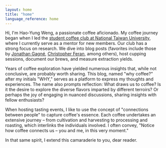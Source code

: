 ```yaml
---
layout: home
title: "home"
language_reference: home
---
```


Hi, I'm Hao-Yung Weng, a passionate coffee aficionado. My coffee journey began when I led the [student coffee club at National Taiwan University](https://instagram.com/ntu.coffee), where I currently serve as a mentor for new members. Our club has a strong focus on research. We dive into blog posts (favorites include those by [Jonathan Gagné](https://coffeeadastra.com/), [Christopher Feran](https://christopherferan.com/), among others), host cupping sessions, document our brews, and measure extraction yields.

Years of coffee exploration have yielded numerous insights that, while not conclusive, are probably worth sharing. This blog, named "why coffee?" after my initials "WHY," serves as a platform to express my thoughts and experiences. The name also prompts reflection: What draws us to coffee? Is it the desire to explore the diverse flavors imparted by different terroirs? Or perhaps the joy of engaging in nuanced discussions, sharing insights with fellow enthusiasts?

When hosting tasting events, I like to use the concept of "connections between people" to capture coffee's essence. Each coffee undertakes an extensive journey – from cultivation and harvesting to processing and roasting, which interlinks the individuals involved. I often convey, "Notice how coffee connects us – you and me, in this very moment."

In that same spirit, I extend this camaraderie to you, dear reader.
